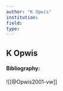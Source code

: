 ```yaml
---
author: "K Opwis"
institution:
field:
type:
---
```


## K Opwis
#### Bibliography:

![[@Opwis2001-vw]]